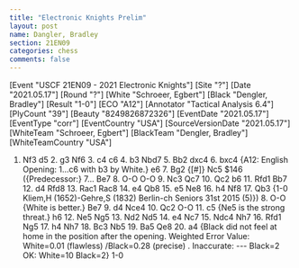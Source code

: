 ```yaml
---
title: "Electronic Knights Prelim"
layout: post
name: Dangler, Bradley
section: 21EN09
categories: chess
comments: false
---
```


<link rel="stylesheet" type="text/css" href="https://pgn.chessbase.com/CBReplay.css"/>
<script src="https://pgn.chessbase.com/jquery-3.0.0.min.js"></script>
<script src="https://pgn.chessbase.com/cbreplay.js" type="text/javascript"></script>

<div class="cbreplay">
[Event "USCF 21EN09 - 2021 Electronic Knights"]
[Site "?"]
[Date "2021.05.17"]
[Round "?"]
[White "Schroeer, Egbert"]
[Black "Dengler, Bradley"]
[Result "1-0"]
[ECO "A12"]
[Annotator "Tactical Analysis 6.4"]
[PlyCount "39"]
[Beauty "8249826872326"]
[EventDate "2021.05.17"]
[EventType "corr"]
[EventCountry "USA"]
[SourceVersionDate "2021.05.17"]
[WhiteTeam "Schroeer, Egbert"]
[BlackTeam "Dengler, Bradley"]
[WhiteTeamCountry "USA"]

1. Nf3 d5 2. g3 Nf6 3. c4 c6 4. b3 Nbd7 5. Bb2 dxc4 6. bxc4 {A12: English Opening: 1...c6 with b3 by White.} e6 7. Bg2 {[#]} Nc5 $146 ({Predecessor:} 7... Be7 8. O-O O-O 9. Nc3 Qc7 10. Qc2 b6 11. Rfd1 Bb7 12. d4 Rfd8 13. Rac1 Rac8 14. e4 Qb8 15. e5 Ne8 16. h4 Nf8 17. Qb3 {1-0 Kliem,H (1652)-Gehre,S (1832) Berlin-ch Seniors 31st 2015 (5)}) 8. O-O {White is better.} Be7 9. d4 Nce4 10. Qc2 O-O 11. c5 {Ne5 is the strong threat.} h6 12. Ne5 Ng5 13. Nd2 Nd5 14. e4 Nc7 15. Ndc4 Nh7 16. Rfd1 Ng5 17. h4 Nh7 18. Bc3 Nb5 19. Ba5 Qe8 20. a4 {Black did not feel at home in the position after the opening.   Weighted Error Value: White=0.01 (flawless) /Black=0.28 (precise) .  Inaccurate:     	---       	Black=2      OK:         	White=10    	Black=2} 1-0
</div>